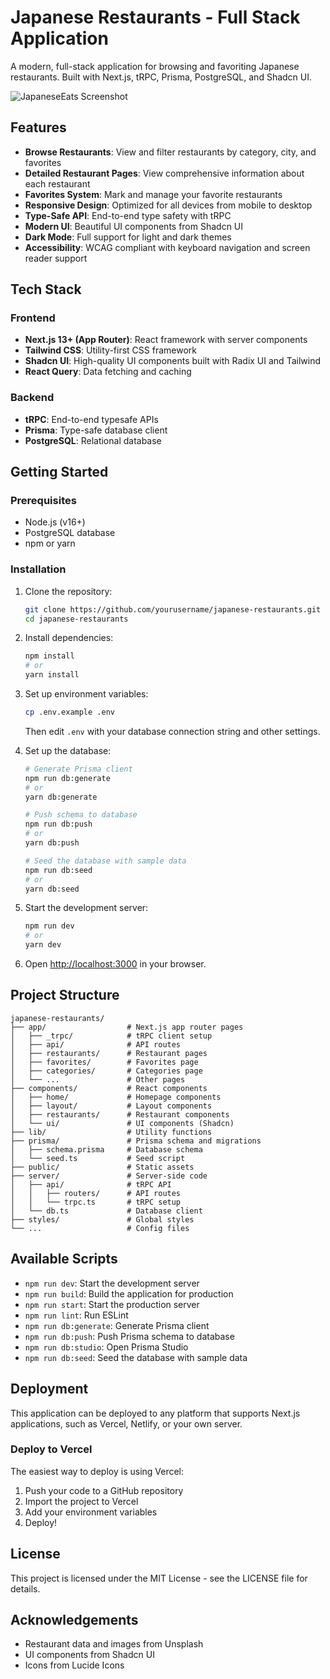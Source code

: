 # Japanese Restaurants - Full Stack Application

A modern, full-stack application for browsing and favoriting Japanese restaurants. Built with Next.js, tRPC, Prisma, PostgreSQL, and Shadcn UI.

![JapaneseEats Screenshot](https://via.placeholder.com/1200x630)

## Features

- **Browse Restaurants**: View and filter restaurants by category, city, and favorites
- **Detailed Restaurant Pages**: View comprehensive information about each restaurant
- **Favorites System**: Mark and manage your favorite restaurants
- **Responsive Design**: Optimized for all devices from mobile to desktop
- **Type-Safe API**: End-to-end type safety with tRPC
- **Modern UI**: Beautiful UI components from Shadcn UI
- **Dark Mode**: Full support for light and dark themes
- **Accessibility**: WCAG compliant with keyboard navigation and screen reader support

## Tech Stack

### Frontend
- **Next.js 13+ (App Router)**: React framework with server components
- **Tailwind CSS**: Utility-first CSS framework
- **Shadcn UI**: High-quality UI components built with Radix UI and Tailwind
- **React Query**: Data fetching and caching

### Backend
- **tRPC**: End-to-end typesafe APIs
- **Prisma**: Type-safe database client
- **PostgreSQL**: Relational database

## Getting Started

### Prerequisites

- Node.js (v16+)
- PostgreSQL database
- npm or yarn

### Installation

1. Clone the repository:
   ```bash
   git clone https://github.com/yourusername/japanese-restaurants.git
   cd japanese-restaurants
   ```

2. Install dependencies:
   ```bash
   npm install
   # or
   yarn install
   ```

3. Set up environment variables:
   ```bash
   cp .env.example .env
   ```
   Then edit `.env` with your database connection string and other settings.

4. Set up the database:
   ```bash
   # Generate Prisma client
   npm run db:generate
   # or
   yarn db:generate
   
   # Push schema to database
   npm run db:push
   # or
   yarn db:push
   
   # Seed the database with sample data
   npm run db:seed
   # or
   yarn db:seed
   ```

5. Start the development server:
   ```bash
   npm run dev
   # or
   yarn dev
   ```

6. Open [http://localhost:3000](http://localhost:3000) in your browser.

## Project Structure

```
japanese-restaurants/
├── app/                  # Next.js app router pages
│   ├── _trpc/            # tRPC client setup
│   ├── api/              # API routes
│   ├── restaurants/      # Restaurant pages
│   ├── favorites/        # Favorites page
│   ├── categories/       # Categories page
│   └── ...               # Other pages
├── components/           # React components
│   ├── home/             # Homepage components
│   ├── layout/           # Layout components
│   ├── restaurants/      # Restaurant components
│   └── ui/               # UI components (Shadcn)
├── lib/                  # Utility functions
├── prisma/               # Prisma schema and migrations
│   ├── schema.prisma     # Database schema
│   └── seed.ts           # Seed script
├── public/               # Static assets
├── server/               # Server-side code
│   ├── api/              # tRPC API
│   │   ├── routers/      # API routes
│   │   └── trpc.ts       # tRPC setup
│   └── db.ts             # Database client
├── styles/               # Global styles
└── ...                   # Config files
```

## Available Scripts

- `npm run dev`: Start the development server
- `npm run build`: Build the application for production
- `npm run start`: Start the production server
- `npm run lint`: Run ESLint
- `npm run db:generate`: Generate Prisma client
- `npm run db:push`: Push Prisma schema to database
- `npm run db:studio`: Open Prisma Studio
- `npm run db:seed`: Seed the database with sample data

## Deployment

This application can be deployed to any platform that supports Next.js applications, such as Vercel, Netlify, or your own server.

### Deploy to Vercel

The easiest way to deploy is using Vercel:

1. Push your code to a GitHub repository
2. Import the project to Vercel
3. Add your environment variables
4. Deploy!

## License

This project is licensed under the MIT License - see the LICENSE file for details.

## Acknowledgements

- Restaurant data and images from Unsplash
- UI components from Shadcn UI
- Icons from Lucide Icons
